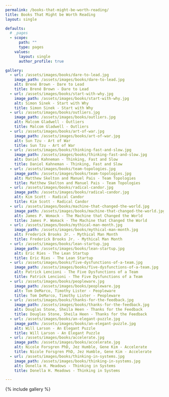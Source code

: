 ```yaml
---
permalink: /books-that-might-be-worth-reading/
title: Books That Might be Worth Reading
layout: single

defaults:
  # _pages
  - scope:
      path: ""
      type: pages
    values:
      layout: single
      author_profile: true

gallery:
  - url: /assets/images/books/dare-to-lead.jpg
    image_path: /assets/images/books/dare-to-lead.jpg
    alt: Brené Brown - Dare to Lead
    title: Brené Brown - Dare to Lead
  - url: /assets/images/books/start-with-why.jpg
    image_path: /assets/images/books/start-with-why.jpg
    alt: Simon Sinek - Start with Why
    title: Simon Sinek - Start with Why
  - url: /assets/images/books/outliers.jpg
    image_path: /assets/images/books/outliers.jpg
    alt: Malcom Gladwell - Outliers
    title: Malcom Gladwell - Outliers
  - url: /assets/images/books/art-of-war.jpg
    image_path: /assets/images/books/art-of-war.jpg
    alt: Sun Tzu - Art of War
    title: Sun Tzu - Art of War
  - url: /assets/images/books/thinking-fast-and-slow.jpg
    image_path: /assets/images/books/thinking-fast-and-slow.jpg
    alt: Daniel Kahneman - Thinking, Fast and Slow
    title: Daniel Kahneman - Thinking, Fast and Slow
  - url: /assets/images/books/team-topologies.jpg
    image_path: /assets/images/books/team-topologies.jpg
    alt: Matthew Skelton and Manuel Pais - Team Topologies
    title: Matthew Skelton and Manuel Pais - Team Topologies
  - url: /assets/images/books/radical-candor.jpg
    image_path: /assets/images/books/radical-candor.jpg
    alt: Kim Scott - Radical Candor
    title: Kim Scott - Radical Candor
  - url: /assets/images/books/machine-that-changed-the-world.jpg
    image_path: /assets/images/books/machine-that-changed-the-world.jpg
    alt: James P. Womack - The Machine that Changed the World
    title: James P. Womack - The Machine that Changed the World
  - url: /assets/images/books/mythical-man-month.jpg
    image_path: /assets/images/books/mythical-man-month.jpg
    alt: Frederick Brooks Jr. - Mythical Man Month
    title: Frederick Brooks Jr. - Mythical Man Month
  - url: /assets/images/books/lean-startup.jpg
    image_path: /assets/images/books/lean-startup.jpg
    alt: Eric Ries - The Lean Startup
    title: Eric Ries - The Lean Startup
  - url: /assets/images/books/five-dysfunctions-of-a-team.jpg
    image_path: /assets/images/books/five-dysfunctions-of-a-team.jpg
    alt: Patrick Lencioni - The Five Dysfunctions of a Team
    title: Patrick Lencioni - The Five Dysfunctions of a Team
  - url: /assets/images/books/peopleware.jpg
    image_path: /assets/images/books/peopleware.jpg
    alt: Tom DeMarco, Timothy Lister - Peopleware
    title: Tom DeMarco, Timothy Lister - Peopleware
  - url: /assets/images/books/thanks-for-the-feedback.jpg
    image_path: /assets/images/books/thanks-for-the-feedback.jpg
    alt: Douglas Stone, Sheila Heen - Thanks for the Feedback
    title: Douglas Stone, Sheila Heen - Thanks for the Feedback
  - url: /assets/images/books/an-elegant-puzzle.jpg
    image_path: /assets/images/books/an-elegant-puzzle.jpg
    alt: Will Larson - An Elegant Puzzle
    title: Will Larson - An Elegant Puzzle
  - url: /assets/images/books/accelerate.jpg
    image_path: /assets/images/books/accelerate.jpg
    alt: Nicole Forsgren PhD, Jez Humble, Gene Kim - Accelerate
    title: Nicole Forsgren PhD, Jez Humble, Gene Kim - Accelerate
  - url: /assets/images/books/thinking-in-systems.jpg
    image_path: /assets/images/books/thinking-in-systems.jpg
    alt: Donella H. Meadows - Thinking in Systems
    title: Donella H. Meadows - Thinking in Systems

---
```


{% include gallery %}
